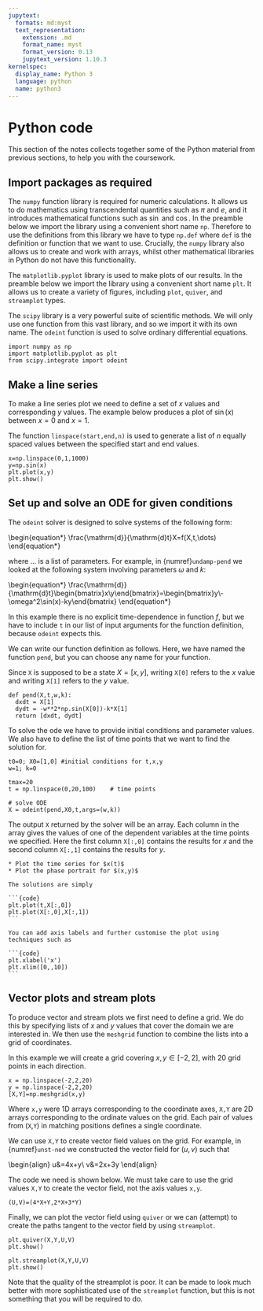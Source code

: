 ```yaml
---
jupytext:
  formats: md:myst
  text_representation:
    extension: .md
    format_name: myst
    format_version: 0.13
    jupytext_version: 1.10.3
kernelspec:
  display_name: Python 3
  language: python
  name: python3
---
```


# Python code

This section of the notes collects together some of the Python material from previous sections, to help you with the coursework.


## Import packages as required

The `numpy` function library is required for numeric calculations. It allows us to do mathematics using transcendental quantities such as $\pi$ and $e$, and it introduces mathematical functions such as $\sin$ and $\cos$. In the preamble below we import the library using a convenient short name `np`. Therefore to use the definitions from this library we have to type `np.def` where `def` is the definition or function that we want to use. Crucially, the `numpy` library also allows us to create and work with arrays, whilst other mathematical libraries in Python do not have this functionality.

The `matplotlib.pyplot` library is used to make plots of our results. In the preamble below we import the library using a convenient short name `plt`. It allows us to create a variety of figures, including `plot`, `quiver`, and `streamplot` types.

The `scipy` library is a very powerful suite of scientific methods. We will only use one function from this vast library, and so we import it with its own name. The `odeint` function is used to solve ordinary differential equations.

```{code-cell}
import numpy as np
import matplotlib.pyplot as plt
from scipy.integrate import odeint
```

## Make a line series

To make a line series plot we need to define a set of $x$ values and corresponding $y$ values. The example below produces a plot of $\sin(x)$ between $x=0$ and $x=1$.

The function `linspace(start,end,n)` is used to generate a list of $n$ equally spaced values between the specified start and end values.

```{code-cell}
x=np.linspace(0,1,1000)
y=np.sin(x)
plt.plot(x,y)
plt.show()
```

## Set up and solve an ODE for given conditions

The `odeint` solver is designed to solve systems of the following form:

\begin{equation*}
\frac{\mathrm{d}}{\mathrm{d}t}X=f(X,t,\dots)
\end{equation*}

where $\dots$ is a list of parameters. For example, in {numref}`undamp-pend` we looked at the following system involving parameters $\omega$ and $k$:

\begin{equation*}
\frac{\mathrm{d}}{\mathrm{d}t}\begin{bmatrix}x\\y\end{bmatrix}=\begin{bmatrix}y\\-\omega^2\sin(x)-ky\end{bmatrix}
\end{equation*}

In this example there is no explicit time-dependence in function $f$, but we have to include `t` in our list of input arguments for the function definition, because `odeint` expects this.

We can write our function definition as follows. Here, we have named the function `pend`, but you can choose any name for your function.

Since `X` is supposed to be a state $X=[x,y]$, writing `X[0]` refers to the $x$ value and writing `X[1]` refers to the $y$ value.

```{code-cell}
def pend(X,t,w,k):
  dxdt = X[1]
  dydt = -w**2*np.sin(X[0])-k*X[1]
  return [dxdt, dydt]
```

To solve the ode we have to provide initial conditions and parameter values. We also have to define the list of time points that we want to find the solution for.

```{code-cell}
t0=0; X0=[1,0] #initial conditions for t,x,y
w=1; k=0

tmax=20
t = np.linspace(0,20,100)    # time points

# solve ODE
X = odeint(pend,X0,t,args=(w,k))
```

The output `X` returned by the solver will be an array. Each column in the array gives the values of one of the dependent variables at the time points we specified. Here the first column `X[:,0]` contains the results for $x$ and the second column `X[:,1]` contains the results for $y$.

```{admonition} Test yourself!
* Plot the time series for $x(t)$
* Plot the phase portrait for $(x,y)$
```
````{toggle}
The solutions are simply

```{code}
plt.plot(t,X[:,0])
plt.plot(X[:,0],X[:,1])
```

You can add axis labels and further customise the plot using techniques such as

```{code}
plt.xlabel('x')
plt.xlim([0,,10])
```

````

## Vector plots and stream plots

To produce vector and stream plots we first need to define a grid. We do this by specifying lists of $x$ and $y$ values that cover the domain we are interested in. We then use the `meshgrid` function to combine the lists into a grid of coordinates.

In this example we will create a grid covering $x,y\in[-2,2]$, with 20 grid points in each direction.

```{code-cell}
x = np.linspace(-2,2,20)
y = np.linspace(-2,2,20)
[X,Y]=np.meshgrid(x,y)
```

Where `x,y` were 1D arrays corresponding to the coordinate axes, `X,Y` are 2D arrays corresponding to the ordinate values on the grid. Each pair of values from (`X`,`Y`) in matching positions defines a single coordinate.

We can use `X,Y` to create vector field values on the grid. For example, in {numref}`unst-nod` we constructed the vector field for $(u,v)$ such that

\begin{align}
u&=4x+y\\
v&=2x+3y
\end{align}

The code we need is shown below. We must take care to use the grid values `X,Y` to create the vector field, not the axis values `x,y`.

```{code-cell}
(U,V)=(4*X+Y,2*X+3*Y)
```

Finally, we can plot the vector field using `quiver` or we can (attempt) to create the paths tangent to the vector field by using `streamplot`.

```{code-cell}
plt.quiver(X,Y,U,V)
plt.show()
```

```{code-cell}
plt.streamplot(X,Y,U,V)
plt.show()
```

Note that the quality of the streamplot is poor. It can be made to look much better with more sophisticated use of the `streamplot` function, but this is not something that you will be required to do.
